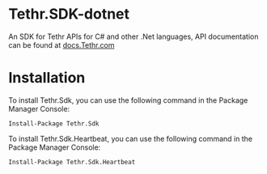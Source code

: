 # Tethr.SDK-dotnet
An SDK for Tethr APIs for C# and other .Net languages, API documentation can be found at [docs.Tethr.com](https://docs.tethr.com)

# Installation
To install Tethr.Sdk, you can use the following command in the Package Manager Console:

```
Install-Package Tethr.Sdk
```

To install Tethr.Sdk.Heartbeat, you can use the following command in the Package Manager Console:

```
Install-Package Tethr.Sdk.Heartbeat
```